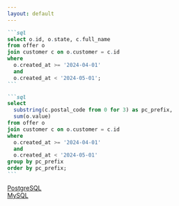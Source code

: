 ```yaml
---
layout: default
---
```


<ChallengeHeader index="11"/>

````md magic-move
```sql
select o.id, o.state, c.full_name
from offer o
join customer c on o.customer = c.id
where
  o.created_at >= '2024-04-01'
  and
  o.created_at < '2024-05-01';
```

```sql
select
  substring(c.postal_code from 0 for 3) as pc_prefix,
  sum(o.value)
from offer o
join customer c on o.customer = c.id
where
  o.created_at >= '2024-04-01'
  and
  o.created_at < '2024-05-01'
group by pc_prefix
order by pc_prefix;
```
````

<div class="flex gap-6 absolute bottom left">
  <div class="flex flex-col items-center gap-2 duration-500">
    <div class="i-devicon-postgresql text-6xl"/>
    <a href="https://postgresql.org/" target="_blank">
      PostgreSQL
    </a>
  </div>
  <div class="flex flex-col items-center gap-2 duration-500">
    <div class="i-devicon-mysql text-6xl"/>
    <a href="https://www.mysql.com/" target="_blank">
      MySQL
    </a>
  </div>
</div>

<PageNumber/>

